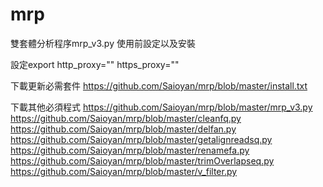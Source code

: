 # mrp
雙套體分析程序mrp_v3.py
使用前設定以及安裝

設定export
http_proxy=""
https_proxy=""

下載更新必需套件
https://github.com/Saioyan/mrp/blob/master/install.txt

下載其他必須程式
https://github.com/Saioyan/mrp/blob/master/mrp_v3.py
https://github.com/Saioyan/mrp/blob/master/cleanfq.py
https://github.com/Saioyan/mrp/blob/master/delfan.py
https://github.com/Saioyan/mrp/blob/master/getalignreadsq.py
https://github.com/Saioyan/mrp/blob/master/renamefa.py
https://github.com/Saioyan/mrp/blob/master/trimOverlapseq.py
https://github.com/Saioyan/mrp/blob/master/v_filter.py









